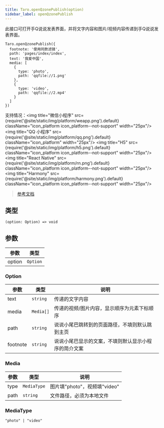 ```yaml
---
title: Taro.openQzonePublish(option)
sidebar_label: openQzonePublish
---
```


此接口可打开手Q说说发表界面，并将文字内容和图片/视频内容传递到手Q说说发表界面。
```tsx
Taro.openQzonePublish({
  footnote: '使用同款滤镜',
  path: 'pages/index/index',
  text: '我爱中国',
  media: [
    {
      type: 'photo',
      path: 'qqfile://1.png'
    },
    {
      type: 'video',
      path: 'qqfile://2.mp4'
    }
  ]
})
```

支持情况：<img title="微信小程序" src={require('@site/static/img/platform/weapp.png').default} className="icon_platform icon_platform--not-support" width="25px"/> <img title="QQ 小程序" src={require('@site/static/img/platform/qq.png').default} className="icon_platform" width="25px"/> <img title="H5" src={require('@site/static/img/platform/h5.png').default} className="icon_platform icon_platform--not-support" width="25px"/> <img title="React Native" src={require('@site/static/img/platform/rn.png').default} className="icon_platform icon_platform--not-support" width="25px"/> <img title="Harmony" src={require('@site/static/img/platform/harmony.png').default} className="icon_platform icon_platform--not-support" width="25px"/>

> [参考文档](https://q.qq.com/wiki/develop/miniprogram/API/open_port/port_openQzonePublish.html)

## 类型

```tsx
(option: Option) => void
```

## 参数

| 参数 | 类型 |
| --- | --- |
| option | `Option` |

### Option

| 参数 | 类型 | 说明 |
| --- | --- | --- |
| text | `string` | 传递的文字内容 |
| media | `Media[]` | 传递的视频/图片内容，显示顺序为元素下标顺序 |
| path | `string` | 说说小尾巴跳转到的页面路径，不填则默认跳到主页 |
| footnote | `string` | 说说小尾巴显示的文案，不填则默认显示小程序的简介文案 |

### Media

| 参数 | 类型 | 说明 |
| --- | --- | --- |
| type | `MediaType` | 图片填"photo"，视频填"video" |
| path | `string` | 文件路径，必须为本地文件 |

### MediaType

```tsx
"photo" | "video"
```
